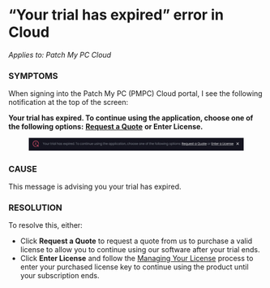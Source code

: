 # “Your trial has expired” error in Cloud

_Applies to: Patch My PC Cloud_

### SYMPTOMS

When signing into the Patch My PC (PMPC) Cloud portal, I see the following notification at the top of the screen:

**Your trial has expired. To continue using the application, choose one of the following options:** [**Request a Quote**](https://patchmypc.com/request-quote#overview) **or Enter License.**

<figure><img src="../../../_images/gitbook/image (1515).png" alt="“Your trial has expired” notification"><figcaption></figcaption></figure>

### CAUSE

This message is advising you your trial has expired.

### RESOLUTION

To resolve this, either:

* Click **Request a Quote** to request a quote from us to purchase a valid license to allow you to continue using our software after your trial ends.
* Click **Enter License** and follow the [Managing Your License](../../cloud-administration/manage-your-environments-in-cloud/manage-your-cloud-license.md) process to enter your purchased license key to continue using the product until your subscription ends.
